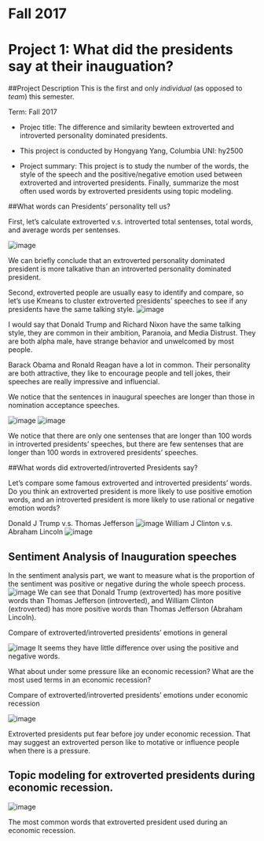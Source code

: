 # Fall 2017
# Project 1: What did the presidents say at their inauguation?



##Project Description
This is the first and only *individual* (as opposed to *team*) this semester. 

Term: Fall 2017

+ Projec title: The difference and similarity bewteen extroverted and introverted personality dominated presidents. 
+ This project is conducted by Hongyang Yang, Columbia UNI: hy2500

+ Project summary: This project is to study the number of the words, the style of the speech and the positive/negative emotion used between extroverted and introverted presidents. Finally, summarize the most often used words by extroverted presidents using topic modeling.

##What words can Presidents’ personality tell us?

First, let’s calculate extroverted v.s. introverted total sentenses, total words, and average words per sentenses.

![image](figs/Compare.png)

We can briefly conclude that an extroverted personality dominated president is more talkative than an introverted personality dominated president.

Second, extroverted people are usually easy to identify and compare, so let’s use Kmeans to cluster extroverted presidents’ speeches to see if any presidents have the same talking style.
![image](figs/fviz_cluster.png)

I would say that Donald Trump and Richard Nixon have the same talking style, they are common in their ambition, Paranoia, and Media Distrust. They are both alpha male, have strange behavior and unwelcomed by most people.

Barack Obama and Ronald Reagan have a lot in common. Their personality are both attractive, they like to encourage people and tell jokes, their speeches are really impressive and influencial.

We notice that the sentences in inaugural speeches are longer than those in nomination acceptance speeches.

![image](figs/beeswarm_extroverted.png)
![image](figs/beeswarm_introverted.png)

We notice that there are only one sentenses that are longer than 100 words in introverted presidents’ speeches, but there are few sentenses that are longer than 100 words in extrovered presidents’ speeches.


##What words did extroverted/introverted Presidents say?

Let’s compare some famous extroverted and introverted presidents’ words. Do you think an extroverted president is more likely to use positive emotion words, and an introverted president is more likely to use rational or negative emotion words?

Donald J Trump v.s. Thomas Jefferson
![image](figs/wordcloud_trump_jefferson.png)
William J Clinton v.s. Abraham Lincoln
![image](figs/wordcloud_Clinton_Lincoln.png)


## Sentiment Analysis of Inauguration speeches
In the sentiment analysis part, we want to measure what is the proportion of the sentiment was positive or negative during the whole speech process.
![image](figs/piechart.png)
We can see that Donald Trump (extroverted) has more positive words than Thomas Jefferson (introverted), and William Clinton (extroverted) has more positive words than Thomas Jefferson (Abraham Lincoln).

Compare of extroverted/introverted presidents’ emotions in general

![image](figs/barchart_emotions.png)
It seems they have little difference over using the positive and negative words.

What about under some pressure like an economic recession? What are the most used terms in an economic recession?

Compare of extroverted/introverted presidents’ emotions under economic recession


![image](figs/barchart_recession.png)

 Extroverted presidents put fear before joy under economic recession. That may suggest an extroverted person like to motative or influence people when there is a pressure.
 
## Topic modeling for extroverted presidents during economic recession.
 ![image](figs/words_used.png)
 
 The most common words that extroverted president used during an economic recession.

 


